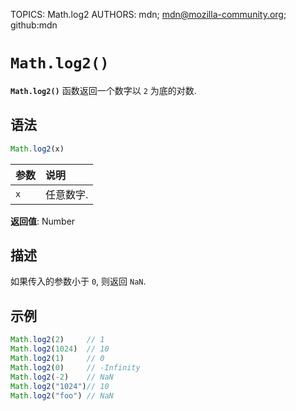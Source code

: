TOPICS: Math.log2
AUTHORS: mdn; mdn@mozilla-community.org; github:mdn

# `Math.log2()`

**`Math.log2()`** 函数返回一个数字以 `2` 为底的对数.

## 语法

```javascript
Math.log2(x)
```

| 参数 | 说明 |
| :-- | :-- |
| `x` | 任意数字. |

**返回值**: Number

## 描述

如果传入的参数小于 `0`, 则返回 `NaN`.

## 示例

```javascript
Math.log2(2)     // 1
Math.log2(1024)  // 10
Math.log2(1)     // 0
Math.log2(0)     // -Infinity
Math.log2(-2)    // NaN
Math.log2("1024")// 10
Math.log2("foo") // NaN
```
